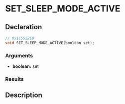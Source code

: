 # SET_SLEEP_MODE_ACTIVE

## Declaration
```cpp
// 0x1C5552E9
void SET_SLEEP_MODE_ACTIVE(boolean set);
```

### Arguments
- **boolean:** set

### Results

## Description
